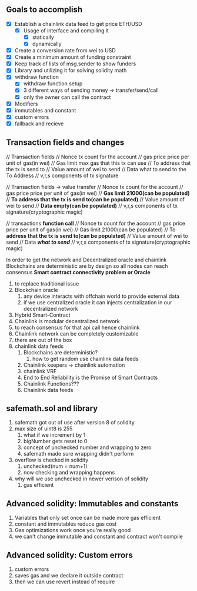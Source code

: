 ## Goals to accomplish

- [x] Establish a chainlink data feed to get price ETH/USD
  - [x] Usage of interface and compiling it
    - [x] statically
    - [x] dynamically
- [x] Create a conversion rate from wei to USD
- [x] Create a minimum amount of funding constraint
- [x] Keep track of lists of msg.sender to show funders
- [x] Library and utilizing it for solving solidity math
- [x] withdraw function
  - [x] withdraw function setup
  - [x] 3 different ways of sending money -> transfer/send/call
  - [x] only the owner can call the contract
- [x] Modifiers
- [x] immutables and constant
- [x] custom errors
- [x] fallback and recieve

## Transaction fields and changes

// Transaction fields
// Nonce tx count for the account
// gas price price per unit of gas(in wei)
// Gas limit max gas that this tx can use
// To address that the tx is send to
// Value amount of wei to send
// Data what to send to the To Address
// v,r,s components of tx signature

// Transaction fields -> value transfer
// Nonce tx count for the account
// gas price price per unit of gas(in wei)
// **Gas limit 21000(can be populated)**
// **To address that the tx is send to(can be populated)**
// Value amount of wei to send
// **Data empty(can be populated)**
// v,r,s components of tx signature(cryptographic magic)

// transactions **function call**
// Nonce tx count for the account
// gas price price per unit of gas(in wei)
// Gas limit 21000(can be populated)
// To **address that the tx is send to(can be populated)**
// Value amount of wei to send
// Data **_what to send_**
// v,r,s components of tx signature(cryptographic magic)

In order to get the network and Decentralized oracle and chainlink
Blockchains are deterministic are by design so all nodes can reach consensus
**Smart contract connectivity problem or Oracle**

1. to replace traditional issue
2. Blockchain oracle
   1. any device interacts with offchain world to provide external data
   2. if we use centralized oracle it can injects centralization in our decentralized network
3. Hybrid Smart-Contract
4. Chainlink is modular decentralized network
5. to reach consensus for that api call hence chainlink
6. Chainlink network can be completely customizable
7. there are out of the box
8. chainlink data feeds
   1. Blockchains are deterministic?
      1. how to get random use chainlink data feeds
   2. Chainlink keepers -> chainlink automation
   3. chainlink VRF
   4. End to End Reliability is the Promise of Smart Contracts
   5. Chainlink Functions???
   6. Chainlink data feeds

## safemath.sol and library

1. safemath got out of use after version 8 of solidity
2. max size of uint8 is 255
   1. what if we increment by 1
   2. bigNumber gets reset to 0
   3. concept of unchecked number and wrapping to zero
   4. safemath made sure wrapping didn't perform
3. overflow is checked in solidity
   1. unchecked(num = num+1)
   2. now checking and wrapping happens
4. why will we use unchecked in newer verison of solidity
   1. gas efficient

## Advanced solidity: Immutables and constants

1. Variables that only set once can be made more gas efficient
2. constant and immutables reduce gas cost
3. Gas optimizations work once you're really good
4. we can't change immutable and constant and contract won't compile

## Advanced solidity: Custom errors

1. custom errors
2. saves gas and we declare it outside contract
3. then we can use revert instead of require

